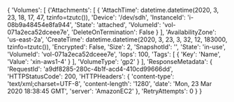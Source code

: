 {
    'Volumes': 
        [
            {'Attachments': 
                [
                    {
                        'AttachTime': datetime.datetime(2020, 3, 23, 18, 17, 47, tzinfo=tzutc()), 
                        'Device': '/dev/sdh', 
                        'InstanceId': 'i-08b9a48454e8fa944', 
                        'State': 'attached', 
                        'VolumeId': 'vol-071a2eca52dceee7e', 
                        'DeleteOnTermination': False
                    }
                ], 
            'AvailabilityZone': 'us-east-2a', 
            'CreateTime': datetime.datetime(2020, 3, 23, 3, 32, 12, 183000, tzinfo=tzutc()), 
            'Encrypted': False, 
            'Size': 2, 
            'SnapshotId': '', 
            'State': 'in-use', 
            'VolumeId': 'vol-071a2eca52dceee7e', 
            'Iops': 100, 
            'Tags': 
                [
                    {
                        'Key': 'Name', 
                        'Value': 'xin-aws1-4'
                    }
                ], 
            'VolumeType': 'gp2'
            }
        ], 
    'ResponseMetadata': 
        {
            'RequestId': 'a9df8285-280c-4b1f-acd4-410cd99666dd', 
            'HTTPStatusCode': 200, 
            'HTTPHeaders': 
                {
                    'content-type': 'text/xml;charset=UTF-8', 
                    'content-length': '1280', 
                    'date': 'Mon, 23 Mar 2020 18:38:45 GMT', 
                    'server': 'AmazonEC2'
                }, 
            'RetryAttempts': 0
        }
}
